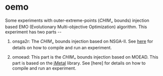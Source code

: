 oemo
====

Some experiments with outer-extreme-points (*CHIM<sub>+<sub>* bounds) injection based EMO (Evolutionary Multi-objective Optimization) algorithm. This experiment has two parts --

1. onsga2r: The *CHIM<sub>+<sub>* bounds injection based on NSGA-II. See [here](https://github.com/chudur-budur/oemo/blob/master/onsga2r/README.md) for details on how to compile and run an experiment.

2. omoead: This part is the *CHIM<sub>+<sub>* bounds injection based on MOEAD. This part is based on the [jMetal](https://github.com/jMetal) library. See [here] for details on how to compile and run an experiment.
